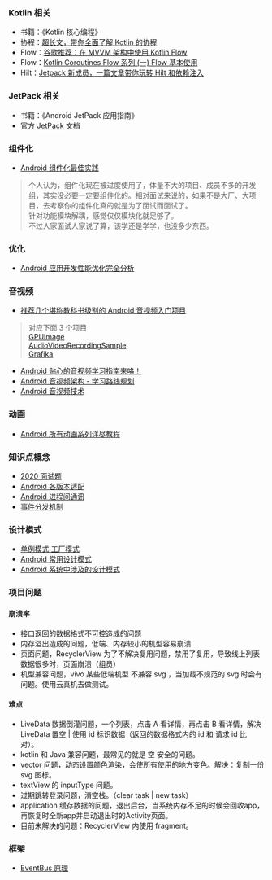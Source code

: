 
### Kotlin 相关

* 书籍：《Kotlin 核心编程》
* 协程：[超长文，带你全面了解 Kotlin 的协程](https://blog.csdn.net/c10wtiybq1ye3/article/details/103640848)  
* Flow：[谷歌推荐：在 MVVM 架构中使用 Kotlin Flow](https://www.jianshu.com/p/0696c7252b50)  
* Flow：[Kotlin Coroutines Flow 系列 (一) Flow 基本使用](https://juejin.cn/post/6844904057530908679)  
* Hilt：[Jetpack 新成员，一篇文章带你玩转 Hilt 和依赖注入](https://zhuanlan.zhihu.com/p/335631378)  


### JetPack 相关

* 书籍：《Android JetPack 应用指南》  
* [官方 JetPack 文档](https://developer.android.google.cn/topic/libraries/architecture)  

### 组件化

* [Android 组件化最佳实践](https://juejin.cn/post/6844903649102004231)  

> 个人认为，组件化现在被过度使用了，体量不大的项目、成员不多的开发组，其实没必要一定要组件化的。相对面试来说的，如果不是大厂、大项目，去考察你的组件化真的就是为了面试而面试了。  
> 针对功能模块解耦，感觉仅仅模块化就足够了。  
> 不过人家面试人家说了算，该学还是学学，也没多少东西。

### 优化

* [Android 应用开发性能优化完全分析](https://blog.csdn.net/yanbober/article/details/48394201)


### 音视频

* [推荐几个堪称教科书级别的 Android 音视频入门项目](https://segmentfault.com/a/1190000022561224)  
> 对应下面 3 个项目  
> [GPUImage](https://github.com/cats-oss/android-gpuimage)  
> [AudioVideoRecordingSample](https://github.com/saki4510t/AudioVideoRecordingSample)  
> [Grafika](https://github.com/google/grafika)

* [Android 贴心的音视频学习指南来咯！](https://www.ershicimi.com/p/006c89b87988f65950eeb54f2308273e)  
* [Android 音视频架构 - 学习路线规划](https://blog.csdn.net/coding_man_xie/article/details/104829455)  
* [Android 音视频技术](https://www.cnblogs.com/renhui/category/1011048.html)  


### 动画

* [Android 所有动画系列详尽教程](https://github.com/OCNYang/Android-Animation-Set)  

### 知识点概念

* [2020 面试题](https://xiaozhuanlan.com/topic/7548023169)
* [Android 各版本适配](https://www.jianshu.com/p/a3baa6babe00)  
* [Android 进程间通讯](https://www.cnblogs.com/sixrain/p/11149780.html)  
* [事件分发机制](https://www.cnblogs.com/chengxuyinli/p/9979826.html)  


### 设计模式  

* [单例模式 工厂模式](https://zhuanlan.zhihu.com/p/93770973)   
* [Android 常用设计模式](https://blog.csdn.net/chaoshenzhaoxichao/article/details/79839359)  
* [Android 系统中涉及的设计模式](https://blog.csdn.net/varistor/article/details/91446009?utm_medium=distribute.pc_relevant.none-task-blog-BlogCommendFromMachineLearnPai2-2.control&dist_request_id=1328593.24992.16148409745428659&depth_1-utm_source=distribute.pc_relevant.none-task-blog-BlogCommendFromMachineLearnPai2-2.control)  


### 项目问题

#### 崩溃率  
* 接口返回的数据格式不可控造成的问题
* 内存溢出造成的问题，低端、内存较小的机型容易崩溃
* 页面问题，RecyclerView 为了不解决复用问题，禁用了复用，导致线上列表数据很多时，页面崩溃（组员）
* 机型兼容问题，vivo 某些低端机型 不兼容 svg ，当加载不规范的 svg 时会有问题。使用云真机去做测试。

#### 难点
* LiveData 数据倒灌问题，一个列表，点击 A 看详情，再点击 B 看详情，解决 LiveData 置空 | 使用 id 标识数据（返回的数据格式内的 id 和 请求 id 比对）。
* kotlin 和 Java 兼容问题，最常见的就是 空 安全的问题。
* vector 问题，动态设置颜色渲染，会使所有使用的地方变色。解决：复制一份 svg 图标。
* textView 的 inputType 问题。
* 过期跳转登录问题，清空栈。（clear task | new task）
* application 缓存数据的问题，退出后台，当系统内存不足的时候会回收app，再恢复时全新app并启动退出时的Activity页面。
* 目前未解决的问题：RecyclerView 内使用 fragment。


### 框架
* [EventBus 原理](https://www.cnblogs.com/huansky/p/10926138.html)  
